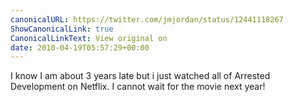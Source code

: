 ```yaml
---
canonicalURL: https://twitter.com/jmjordan/status/12441118267
ShowCanonicalLink: true
CanonicalLinkText: View original on
date: 2010-04-19T05:57:29+00:00
---
```

I know I am about 3 years late but i just watched all of Arrested Development on Netflix. I cannot wait for the movie next year!